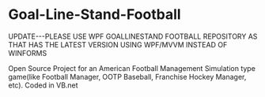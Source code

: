 # Goal-Line-Stand-Football

UPDATE---PLEASE USE WPF GOALLINESTAND FOOTBALL REPOSITORY AS THAT HAS THE LATEST VERSION USING WPF/MVVM INSTEAD OF WINFORMS

Open Source Project for an American Football Management Simulation type game(like Football Manager, OOTP Baseball, Franchise Hockey Manager, etc). Coded in VB.net
